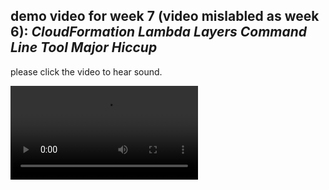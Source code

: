 
## demo video for week 7 (video mislabled as week 6): *CloudFormation Lambda Layers Command Line Tool Major Hiccup*     
please click the video to hear sound.

![demo](https://user-images.githubusercontent.com/38410965/111991926-38cf7600-8aeb-11eb-9e3b-7e12a30a90e3.mp4)
